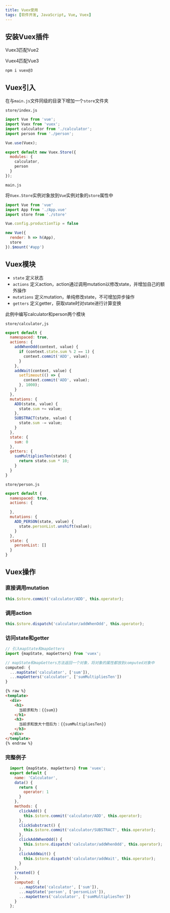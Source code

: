 ```yaml
---
title: Vuex使用
tags: [软件开发, JavaScript, Vue, Vuex]
---
```


## 安装Vuex插件

Vuex3匹配Vue2

Vuex4匹配Vue3

```shell
npm i vuex@3
```

## Vuex引入

在与`main.js`文件同级的目录下增加一个`store`文件夹

`store/index.js`

```js
import Vue from 'vue';
import Vuex from 'vuex';
import calculator from './calculator';
import person from './person';

Vue.use(Vuex);

export default new Vuex.Store({
  modules: {
    calculator,
    person
  }
});
```

`main.js`

将`Vuex.Store`实例对象放到`Vue`实例对象的`store`属性中

```js
import Vue from 'vue'
import App from './App.vue'
import store from './store'

Vue.config.productionTip = false

new Vue({
  render: h => h(App),
  store
}).$mount('#app')

```



## Vuex模块

* `state` 定义状态
* `actions` 定义action，action通过调用mutation以修改state，并增加自己的额外操作
* `mutations` 定义mutation，单纯修改state，不可增加异步操作
* `getters` 定义getter，获取state时对state进行计算变换

此例中编写calculator和person两个模块

`store/calculator,js`

```js
export default {
  namespaced: true,
  actions: {
    addWhenOdd(context, value) {
      if (context.state.sum % 2 == 1) {
        context.commit('ADD', value);
      }
    },
    addWait(context, value) {
      setTimeout(() => {
        context.commit('ADD', value);
      }, 1000);
    }
  },
  mutations: {
    ADD(state, value) {
      state.sum += value;
    },
    SUBSTRACT(state, value) {
      state.sum -= value;
    }
  },
  state: {
    sum: 0
  },
  getters: {
    sumMultipliesTen(state) {
      return state.sum * 10;
    }
  }
}
```

`store/person.js`

```js
export default {
  namespaced: true,
  actions: {

  },
  mutations: {
    ADD_PERSON(state, value) {
      state.personList.unshift(value);
    }
  },
  state: {
    personList: []
  }
}
```



## Vuex操作

### 直接调用mutation

```js
this.$store.commit('calculator/ADD', this.operator);
```

### 调用action

```js
this.$store.dispatch('calculator/addWhenOdd', this.operator);
```

### 访问state和getter

```js
// 引入mapState和mapGetters
import {mapState, mapGetters} from 'vuex';
```

```js
// mapState和mapGetters方法返回一个对象，将对象的属性都放到computed对象中
computed: {
  ...mapState('calculator', ['sum']),
  ...mapGetters('calculator', ['sumMultipliesTen'])
}
```

```html
{% raw %}
<template>
  <div>
    <h1>
      当前求和为：{{sum}}
    </h1>
    <h3>
      当前求和放大十倍后为：{{sumMultipliesTen}}
    </h3>
  </div>
</template>
{% endraw %}
```

### 完整例子

```js
  import {mapState, mapGetters} from 'vuex';
  export default {
    name: 'Calculator',
    data() {
      return {
        operator: 1
      }
    },
    methods: {
      clickAdd() {
        this.$store.commit('calculator/ADD', this.operator);
      },
      clickSubstract() {
        this.$store.commit('calculator/SUBSTRACT', this.operator);
      },
      clickAddWhenOdd() {
        this.$store.dispatch('calculator/addWhenOdd', this.operator);
      },
      clickAddWait() {
        this.$store.dispatch('calculator/addWait', this.operator);
      }
    },
    created() {
    },
    computed: {
      ...mapState('calculator', ['sum']),
      ...mapState('person', ['personList']),
      ...mapGetters('calculator', ['sumMultipliesTen'])
    }
  };
```

